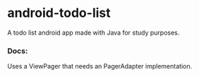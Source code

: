 # android-todo-list
A todo list android app made with Java for study purposes.

### Docs:

<p>
Uses a ViewPager that needs an PagerAdapter implementation.
</p>
